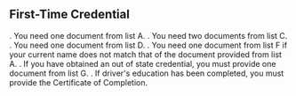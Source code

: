## First-Time Credential
. You need one document from list A.
. You need two documents from list C.
. You need one document from list D.
. You need one document from list F if your current name does not match that of the document provided from list A.
. If you have obtained an out of state credential, you must provide one document from list G.
. If driver's education has been completed, you must provide the Certificate of Completion.